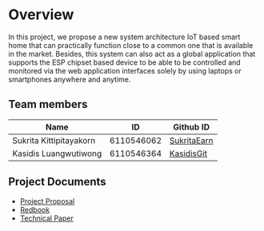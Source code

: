# Overview

In this project, we propose a new system architecture IoT based smart home that can practically function close to a common one that is available in the market. Besides, this system can also act as a global application that supports the ESP chipset based device to be able to be controlled and monitored via the web application interfaces solely by using laptops or smartphones anywhere and anytime.

## Team members

| Name | ID | Github ID |
|-----|-------|------|
| Sukrita Kittipitayakorn | 6110546062 | [SukritaEarn](https://github.com/SukritaEarn) |
| Kasidis Luangwutiwong | 6110546364 | [KasidisGit](https://github.com/KasidisGit) |

## Project Documents

* [Project Proposal](https://docs.google.com/document/d/13YSQF6bQ8TSg2YHVOLx3palfjq-5RIeXTXj1oiRCqSs/edit?usp=sharing)
* [Redbook](https://docs.google.com/document/d/17yfE5RtDg75Nzh40jPpcdnsx8MVRRd1i2aJ-U2s13RU/edit?usp=sharing)
* [Technical Paper](https://docs.google.com/document/d/1EGpLg1iUCmORrip_MzABVmKsE8XvU9SAICrNxCAt80s/edit?usp=sharing)

